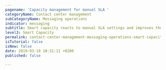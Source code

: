 ```yaml
---
pagename: 'Capacity management for manual SLA '
categoryName: Contact center management
subCategoryName: Messaging operations
indicator: messaging
subtitle: Smart capacity reacts to manual SLA settings and improves the operation
level3: Smart Capacity
permalink: contact-center-management-messaging-operations-smart-capacity-capacity-management-for-manual-sla.html
isTutorial: false
isNew: false
date: 2019-03-18 10:31:11 +0200
published: false

---
```

